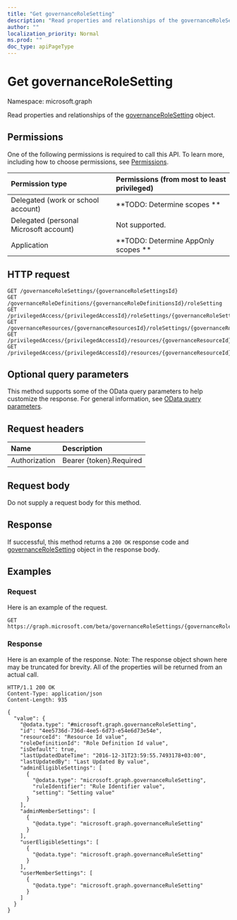 ```yaml
---
title: "Get governanceRoleSetting"
description: "Read properties and relationships of the governanceRoleSetting object."
author: ""
localization_priority: Normal
ms.prod: ""
doc_type: apiPageType
---
```


# Get governanceRoleSetting

Namespace: microsoft.graph

Read properties and relationships of the [governanceRoleSetting](../resources/governancerolesetting.md) object.

## Permissions
One of the following permissions is required to call this API. To learn more, including how to choose permissions, see [Permissions](/concepts/permissions-reference.md).

|Permission type|Permissions (from most to least privileged)|
|:---|:---|
|Delegated (work or school account)|**TODO: Determine scopes **|
|Delegated (personal Microsoft account)|Not supported.|
|Application|**TODO: Determine AppOnly scopes **|

## HTTP request
<!-- {
  "blockType": "ignored"
}
-->
``` http
GET /governanceRoleSettings/{governanceRoleSettingsId}
GET /governanceRoleDefinitions/{governanceRoleDefinitionsId}/roleSetting
GET /privilegedAccess/{privilegedAccessId}/roleSettings/{governanceRoleSettingId}
GET /governanceResources/{governanceResourcesId}/roleSettings/{governanceRoleSettingId}
GET /privilegedAccess/{privilegedAccessId}/resources/{governanceResourceId}/roleSettings/{governanceRoleSettingId}
GET /privilegedAccess/{privilegedAccessId}/resources/{governanceResourceId}/roleDefinitions/{governanceRoleDefinitionId}/roleSetting
```

## Optional query parameters
This method supports some of the OData query parameters to help customize the response. For general information, see [OData query parameters](/graph/query-parameters).

## Request headers
|Name|Description|
|:---|:---|
|Authorization|Bearer {token}.Required|

## Request body
Do not supply a request body for this method.

## Response
If successful, this method returns a `200 OK` response code and [governanceRoleSetting](../resources/governancerolesetting.md) object in the response body.

## Examples

### Request
Here is an example of the request.
<!-- {
  "blockType": "request",
  "name": "get_governancerolesetting"
}
-->
``` http
GET https://graph.microsoft.com/beta/governanceRoleSettings/{governanceRoleSettingsId}
```

### Response
Here is an example of the response. Note: The response object shown here may be truncated for brevity. All of the properties will be returned from an actual call.
<!-- {
  "blockType": "response",
  "truncated": true,
  "@odata.type": "microsoft.graph.governanceRoleSetting"
}
-->
``` http
HTTP/1.1 200 OK
Content-Type: application/json
Content-Length: 935

{
  "value": {
    "@odata.type": "#microsoft.graph.governanceRoleSetting",
    "id": "4ee5736d-736d-4ee5-6d73-e54e6d73e54e",
    "resourceId": "Resource Id value",
    "roleDefinitionId": "Role Definition Id value",
    "isDefault": true,
    "lastUpdatedDateTime": "2016-12-31T23:59:55.7493178+03:00",
    "lastUpdatedBy": "Last Updated By value",
    "adminEligibleSettings": [
      {
        "@odata.type": "microsoft.graph.governanceRuleSetting",
        "ruleIdentifier": "Rule Identifier value",
        "setting": "Setting value"
      }
    ],
    "adminMemberSettings": [
      {
        "@odata.type": "microsoft.graph.governanceRuleSetting"
      }
    ],
    "userEligibleSettings": [
      {
        "@odata.type": "microsoft.graph.governanceRuleSetting"
      }
    ],
    "userMemberSettings": [
      {
        "@odata.type": "microsoft.graph.governanceRuleSetting"
      }
    ]
  }
}
```

